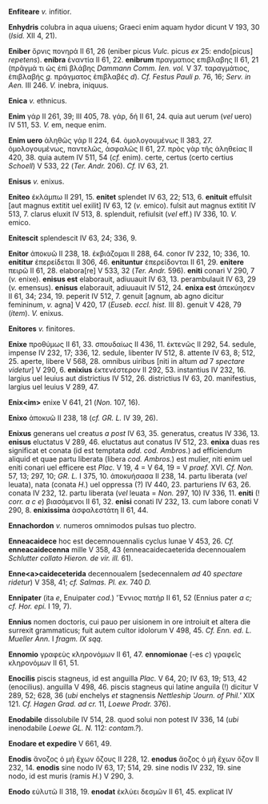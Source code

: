 **Enfiteare** *v.* infitior.

**Enhydris** colubra in aqua uiuens; Graeci enim aquam hydor dicunt V
193, 30 (*Isid.* XII 4, 21).

**Eniber** ὄρνις πονηρά II 61, 26 (eniber picus *Vulc.* picus *ex* 25:
endo[picus] *repetens*). **enibra** ἐναντία II 61, 22. **enibrum**
πραγματιος επιβλαβης II 61, 21 (πρᾶγμά τι ὡς ἐπὶ βλάβης *Dammann Comm.
Ien. vol.* V 37. ταραγμάτιος, ἐπιβλαβής *g.* πράγματος ἐπιβλαβές *d*).
*Cf. Festus Pauli p.* 76, 16; *Serv. in Aen.* III 246. *V.* inebra,
iniquus.

**Enica** *v.* ethnicus.

**Enim** γάρ II 261, 39; III 405, 78. γάρ, δή II 61, 24. quia aut uerum
(*vel* uero) IV 511, 53. *V.* em, neque enim.

**Enim uero** ἀληθῶς γάρ II 224, 64. ὁμολογουμένως II 383, 27.
ὁμολογουμένως, παντελῶς, ἀσφαλῶς II 61, 27. πρὸς γὰρ τῆς ἀληθείας II
420, 38. quia autem IV 511, 54 (*cf.* enim). certe, certus (certo
certius *Schoell*) V 533, 22 (*Ter. Andr.* 206). *Cf.* IV 63, 21.

**Enisus** *v.* enixus.

**Eniteo** ἐκλάμπω II 291, 15. **enitet** splendet IV 63, 22; 513, 6.
**enituit** effulsit [aut magnus extitit uel exilit] IV 63, 12 (*v.*
emico). fulsit aut magnus extitit IV 513, 7. clarus eluxit IV 513, 8.
splenduit, refiulsit (*vel* eff.) IV 336, 10. *V.* emico.

**Enitescit** splendescit IV 63, 24; 336, 9.

**Enitor** ἀποκυῶ II 238, 18. ἐκβιάζομαι II 288, 64. conor IV 232, 10;
336, 10. **enititur** ἐπερείδεται II 306, 46. **enituntur** ἐπερείδονται
II 61, 29. **enitere** πειρῶ II 61, 28. elabora[re] V 533, 32 (*Ter.*
*Andr.* 596). **eniti** conari V 290, 7 (*v.* enixe). **enisus est**
elaborauit, adiuuauit IV 63, 13. perambulauit IV 63, 29 (*v.* emensus).
**enisus** elaborauit, adiuuauit IV 512, 24. **enixa est** ἀπεκύησεν II
61, 34; 234, 19. peperit IV 512, 7. genuit [agnum, ab agno dicitur
femininum, *v.* agna] V 420, 17 (*Euseb. eccl. hist.* III 8). genuit V
428, 79 (*item*). *V.* enixus.

**Enitores** *v.* finitores.

**Enixe** προθύμως II 61, 33. σπουδαίως II 436, 11. ἐκτενῶς II 292, 54.
sedule, impense IV 232, 17; 336, 12. sedule, libenter IV 512, 8. attente
IV 63, 8; 512, 25. aperte, libere V 568, 28. omnibus uiribus [niti in
altum *ad* 7 *spectare videtur*] V 290, 6. **enixius** ἐκτενέστερον II
292, 53. instantius IV 232, 16. largius uel leuius aut districtius IV
512, 26. districtius IV 63, 20. manifestius, largius uel leuius V 289,
47.

**Enix\<im\>** enixe V 641, 21 (*Non.* 107, 16).

**Enixo** ἀποκυῶ II 238, 18 (*cf. GR. L.* IV 39, 26).

**Enixus** generans uel creatus *a post* IV 63, 35. generatus, creatus
IV 336, 13. **enisus** eluctatus V 289, 46. eluctatus aut conatus IV
512, 23. **enixa** duas res significat et conata (id est temptata *add.
cod. Ambros.*) ad efficiendum aliquid et quae partu liberata (libera
*cod. Ambros.*) est mulier, niti enim uel eniti conari uel efficere est
*Plac.* V 19, 4 = V 64, 19 = V *praef.* XVI. *Cf. Non.* 57, 13; 297, 10;
*GR. L.* I 375, 10. ἀποκυήσασα II 238, 14. partu liberata (*vel*
leuata), nata (conata *H.*) uel oppressa (?) IV 440, 23. parturiens IV
63, 26. conata IV 232, 12. partu liberata (*vel* leuata = *Non.* 297,
10) IV 336, 11. **eniti** (! *corr. a c e*) βιασάμενοι II 61, 32.
**enisi** conati IV 232, 13. cum labore conati V 290, 8. **enixissima**
ἀσφαλεστάτη II 61, 44.

**Ennachordon** *v.* numeros omnimodos pulsas tuo plectro.

**Enneacaidece** hoc est decemnouennalis cyclus lunae V 453, 26. *Cf.*
**enneacaidecenna** mille V 358, 43 (enneacaidecaeterida decennoualem
*Schlutter collato Hieron. de vir. ill.* 61).

**Enne\<a\>caideceterida** decennoualem [sedecennalem *ad* 40 *spectare
ridetur*) V 358, 41; *cf. Salmas. Pl. ex.* 740 *D.*

**Ennipater** (ita *e*, Enuipater *cod.*) 'Έννιος πατήρ II 61, 52
(Ennius pater *a c; cf. Hor. epi.* I 19, 7).

**Ennius** nomen doctoris, cui pauo per uisionem in ore introiuit et
altera die surrexit grammaticus; fuit autem cultor idolorum V 498, 45.
*Cf. Enn. ed. L. Mueller Ann.* I *fragm. IX sqq.*

**Ennomio** γραφεὺς κληρονόμων II 61, 47. **ennomionae** (-es *c*)
γραφεῖς κληρονόμων II 61, 51.

**Enocilis** piscis stagneus, id est anguilla *Plac.* V 64, 20; IV 63,
19; 513, 42 (enocilius). anguilla V 498, 46. piscis stagneus qui latine
anguila (!) dicitur V 289, 52; 628, 36 (*ubi* enchelys *et* stagnensis
*Nettleship 'Journ. of Phil.'* XIX 121. *Cf. Hagen Grad. ad cr.* 11,
*Loewe Prodr.* 376).

**Enodabile** dissolubile IV 514, 28. quod solui non potest IV 336, 14
(*ubi* inenodabile *Loewe GL. N.* 112: *contam.?*).

**Enodare et expedire** V 661, 49.

**Enodis** ἄνοζος ὁ μὴ ἔχων ὄζους II 228, 12. **enodus** ἄοζος ὁ μὴ ἔχων
ὄζον II 232, 14. **enodis** sine nodo IV 63, 17; 514, 29. sine nodis IV
232, 19. sine nodo, id est muris (ramis *H.*) V 290, 3.

**Enodo** εὐλυτῶ II 318, 19. **enodat** ἐκλύει δεσμῶν II 61, 45.
explicat IV
